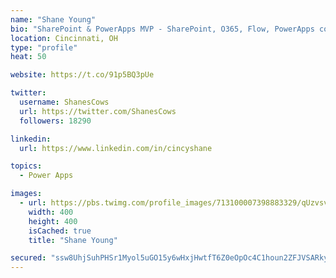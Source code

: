 ```yaml
---
name: "Shane Young"
bio: "SharePoint & PowerApps MVP - SharePoint, O365, Flow, PowerApps consulting? @PowerApps911 | Pure Snark? You found it."
location: Cincinnati, OH
type: "profile"
heat: 50

website: https://t.co/91p5BQ3pUe

twitter:
  username: ShanesCows
  url: https://twitter.com/ShanesCows
  followers: 18290

linkedin:
  url: https://www.linkedin.com/in/cincyshane

topics:
  - Power Apps

images:
  - url: https://pbs.twimg.com/profile_images/713100007398883329/qUzvsvQ3_400x400.jpg
    width: 400
    height: 400
    isCached: true
    title: "Shane Young"

secured: "ssw8UhjSuhPHSr1Myol5uGO15y6wHxjHwtfT6Z0eOpOc4C1houn2ZFJVSARkyIVoL7B+2mtLV9lcisC8m8UP5ktVPDgg4Q40V+ypU+mmnOegpitDv2tGIYfnnrVcl/w7QMrdA/oc5BnKT0/6zNB/74z6NcVffVJLpnRk4J7TGEcQjsO4THMn/mr/rWYL61apvrNp5xdUHU++xiU1qMHM1r60BGJ5EQQZkIjFpLHMaCLVIH4+UsAK2PVPU86YI752X1yIvnQ0ENZMx4yy4ju+pv8QjNZu11W4IvC3ds/IAJayC51QeQWRCYog2myrlC4bMGfwhOGsWwhQGBvqCxf51P9IzLb/0yziwF7TQjTD1lFYicq4VVn6gwoFTzlwzFAFr67KZOrK4saP9rrNFLbvVNkHyAJR6gWHNRiUrYQH3Io=;Eh+NwaR3zMae3hTS+3+hPw=="
---
```


